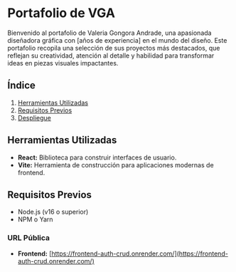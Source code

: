 # Portafolio de VGA

Bienvenido al portafolio de Valeria Gongora Andrade, una apasionada diseñadora gráfica con [años de experiencia] en el mundo del diseño. Este portafolio recopila una selección de sus proyectos más destacados, que reflejan su creatividad, atención al detalle y habilidad para transformar ideas en piezas visuales impactantes.

## Índice

1. [Herramientas Utilizadas](#Herramientas-Utilizadas)
2. [Requisitos Previos](#Requisitos-Previos)
3. [Despliegue](#Despliegue)

## Herramientas Utilizadas

- **React:** Biblioteca para construir interfaces de usuario.
- **Vite:** Herramienta de construcción para aplicaciones modernas de frontend.

## Requisitos Previos

- Node.js (v16 o superior)
- NPM o Yarn

### URL Pública

- **Frontend:** [https://frontend-auth-crud.onrender.com/](https://frontend-auth-crud.onrender.com/)